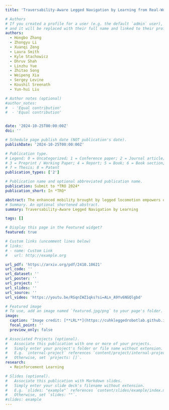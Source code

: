 ```yaml
---
title: 'Traversability-Aware Legged Navigation by Learning from Real-World Visual Data'

# Authors
# If you created a profile for a user (e.g. the default `admin` user), write the username (folder name) here
# and it will be replaced with their full name and linked to their profile.
authors:
  - Hongbo Zhang
  - Zhongyu Li
  - Xuanqi Zeng
  - Laura Smith
  - Kyle Stachowicz
  - Dhruv Shah
  - Linzhu Yue
  - Zhitao Song
  - Weipeng Xia
  - Sergey Levine
  - Koushil Sreenath
  - Yun-hui Liu

# Author notes (optional)
#author_notes:
#  - 'Equal contribution'
#  - 'Equal contribution'


date: '2024-10-25T00:00:00Z'
doi: ''

# Schedule page publish date (NOT publication's date).
publishDate: '2024-10-25T00:00:00Z'

# Publication type.
# Legend: 0 = Uncategorized; 1 = Conference paper; 2 = Journal article;
# 3 = Preprint / Working Paper; 4 = Report; 5 = Book; 6 = Book section;
# 7 = Thesis; 8 = Patent
publication_types: ['2']

# Publication name and optional abbreviated publication name.
publication: Submit to *TRO 2024*
publication_short: In *TRO*

abstract: The enhanced mobility brought by legged locomotion empowers quadrupedal robots to navigate through complex and unstructured environments. However, optimizing agile locomotion while accounting for the varying energy costs of traversing different terrains remains an open challenge. Most previous work focuses on planning trajectories with traversability cost estimation based on human-labeled environmental features. However, this human-centric approach is insufficient because it does not account for the varying capabilities of the robot locomotion controllers over challenging terrains. To address this, we develop a novel traversability estimator in a robot-centric manner, based on the value function of the robot’s locomotion controller. This estimator is integrated into a new learningbased RGBD navigation framework. The framework employs multiple training stages to develop a planner that guides the robot in avoiding obstacles and hard-to-traverse terrains while reaching its goals. The training of the navigation planner is directly performed in the real world using a sample efficient reinforcement learning method that utilizes both online data and offline datasets. Through extensive benchmarking, we demonstrate that the proposed framework achieves the best performance in accurate traversability cost estimation and efficient learning from multi-modal data (including the robot’s color and depth vision, as well as proprioceptive feedback) for realworld training. Using the proposed method, a quadrupedal robot learns to perform traversability-aware navigation through trial and error in various real-world environments with challenging terrains that are difficult to classify using depth vision alone. Moreover, the robot demonstrates the ability to generalize the learned navigation skills to unseen scenarios. Video can be found at https://youtu.be/RSqnIWZ1qks.
# Summary. An optional shortened abstract.
summary: Traversability-Aware Legged Navigation by Learning

tags: []

# Display this page in the Featured widget?
featured: true

# Custom links (uncomment lines below)
# links:
# - name: Custom Link
#   url: http://example.org

url_pdf: 'https://arxiv.org/pdf/2410.10621'
url_code: ''
url_dataset: ''
url_poster: ''
url_project: ''
url_slides: ''
url_source: ''
url_video: 'https://youtu.be/RSqnIWZ1qks?si=ALn_A9Yv6NGQlgbd'

# Featured image
# To use, add an image named `featured.jpg/png` to your page's folder.
image:
  caption: 'Image credit: [**LRL**](https://cuhkleggedrobotlab.github.io/)'
  focal_point: ''
  preview_only: false

# Associated Projects (optional).
#   Associate this publication with one or more of your projects.
#   Simply enter your project's folder or file name without extension.
#   E.g. `internal-project` references `content/project/internal-project/index.md`.
#   Otherwise, set `projects: []`.
research:
  - Reinforcement Learning

# Slides (optional).
#   Associate this publication with Markdown slides.
#   Simply enter your slide deck's filename without extension.
#   E.g. `slides: "example"` references `content/slides/example/index.md`.
#   Otherwise, set `slides: ""`.
#slides: example
---
```

